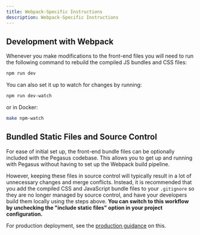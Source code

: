 ```yaml
---
title: Webpack-Specific Instructions
description: Webpack-Specific Instructions
---
```


## Development with Webpack

Whenever you make modifications to the front-end files you will need to run
the following command to rebuild the compiled JS bundles and CSS files:

```bash
npm run dev
```

You can also set it up to watch for changes by running:

```bash
npm run dev-watch
```

or in Docker:

```bash
make npm-watch
```

## Bundled Static Files and Source Control

For ease of initial set up, the front-end bundle files can be optionally included with the Pegasus codebase.
This allows you to get up and running with Pegasus without having to set up the Webpack build pipeline.

However, keeping these files in source control will typically result in a lot of unnecessary changes and merge conflicts.
Instead, it is recommended that you add the compiled CSS and JavaScript bundle files to your `.gitignore`
so they are no longer managed by source control, and have your developers build them locally using the steps above.
**You can switch to this workflow by unchecking the "include static files" option in your project configuration.**

For production deployment, see the [production guidance](/deployment/production-checklist/#optimize-your-front-end) on this.

